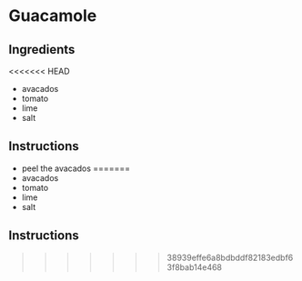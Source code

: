 # Guacamole
## Ingredients
<<<<<<< HEAD
* avacados 
* tomato 
* lime 
* salt 
## Instructions 
* peel the avacados
=======
* avacados
* tomato
* lime
* salt 
## Instructions 
>>>>>>> 38939effe6a8bdbddf82183edbf63f8bab14e468
